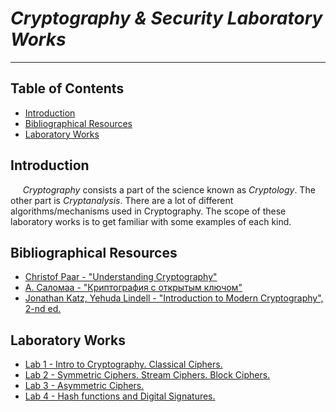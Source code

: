 # *Cryptography & Security Laboratory Works*

---

[comment]: <> ([comment]: <> &#40;## *Author: Stephania Matvei, FAF-203*&#41;)

[comment]: <> (### University: _Technical University of Moldova_)

[comment]: <> (### Faculty: _Computers, Informatics and Microelectronics_)

[comment]: <> (### Department: _Software Engineering and Automatics_)

[comment]: <> (### Author: _Stephania Matvei_)

[comment]: <> (---)

## Table of Contents

* [Introduction](#introduction)
* [Bibliographical Resources](#bibliographical-resources)
* [Laboratory Works](#laboratory-works)

## Introduction

&nbsp;&nbsp;&nbsp;&nbsp; *Cryptography* consists a part of the science known as *Cryptology*. The other part is *Cryptanalysis*. There are a lot of different algorithms/mechanisms used in Cryptography. The scope of these laboratory works is to get familiar with some examples of each kind.

## Bibliographical Resources

- [Christof Paar - "Understanding Cryptography"](https://swarm.cs.pub.ro/~mbarbulescu/cripto/Understanding%20Cryptography%20by%20Christof%20Paar%20.pdf)
- [А. Саломаа - "Кpиптогpафия с откpытым ключом"](https://fis.tntu.edu.ua/data/elibrary/3/open_key_crypt.pdf)
- [Jonathan Katz, Yehuda Lindell - "Introduction to Modern Cryptography", 2-nd ed.](https://eclass.uniwa.gr/modules/document/file.php/CSCYB105/Reading%20Material/%5BJonathan_Katz%2C_Yehuda_Lindell%5D_Introduction_to_Mo%282nd%29.pdf)

## Laboratory Works

* [Lab 1 - Intro to Cryptography. Classical Ciphers.](https://github.com/stephaniamatvei/cs-labs/tree/master/src/com/utm/cs/labs/ciphers/classical)
* [Lab 2 - Symmetric Ciphers. Stream Ciphers. Block Ciphers.](https://github.com/stephaniamatvei/cs-labs/tree/master/src/com/utm/cs/labs/ciphers/symmetric)
* [Lab 3 - Asymmetric Ciphers.](https://github.com/stephaniamatvei/cs-labs/tree/master/src/com/utm/cs/labs/ciphers/asymmetric)
* [Lab 4 - Hash functions and Digital Signatures.](https://github.com/stephaniamatvei/cs-labs/tree/master/src/com/utm/cs/labs/hashing)
